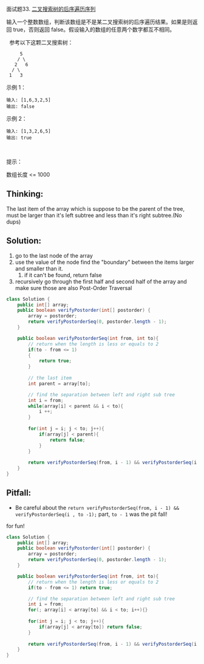 面试题33. [二叉搜索树的后序遍历序列](https://leetcode-cn.com/problems/er-cha-sou-suo-shu-de-hou-xu-bian-li-xu-lie-lcof/)

输入一个整数数组，判断该数组是不是某二叉搜索树的后序遍历结果。如果是则返回 true，否则返回 false。假设输入的数组的任意两个数字都互不相同。

 
参考以下这颗二叉搜索树：

```
     5
    / \
   2   6
  / \
 1   3
```
示例 1：

```
输入: [1,6,3,2,5]
输出: false
```
示例 2：

```
输入: [1,3,2,6,5]
输出: true
```
 

提示：

数组长度 <= 1000


## Thinking:

The last item of the array which is suppose to be the parent of the tree, must be larger than it's left subtree and less than it's right subtree.(No dups)

## Solution:

1. go to the last node of the array
2. use the value of the node find the "boundary" between the items larger and smaller than it. 
   1. if it can't be found, return false
3. recursively go through the first half and second half of the array and make sure those are also Post-Order Traversal

```java
class Solution {
    public int[] array; 
    public boolean verifyPostorder(int[] postorder) {
        array = postorder;
        return verifyPostorderSeq(0, postorder.length - 1);
    }

    public boolean verifyPostorderSeq(int from, int to){
        // return when the length is less or equals to 2
        if(to - from <= 1) 
        {
            return true;
        }
        
        // the last item
        int parent = array[to];

        // find the separation between left and right sub tree
        int i = from; 
        while(array[i] < parent && i < to){
            i ++;
        }
        
        for(int j = i; j < to; j++){
            if(array[j] < parent){
                return false;
            }
        }
        
        return verifyPostorderSeq(from, i - 1) && verifyPostorderSeq(i , to -1);
    }
}
```

## Pitfall:
- Be careful about the `return verifyPostorderSeq(from, i - 1) && verifyPostorderSeq(i , to -1);` part, `to - 1` was the pit fall!

for fun!
```java
class Solution {
    public int[] array; 
    public boolean verifyPostorder(int[] postorder) {
        array = postorder;
        return verifyPostorderSeq(0, postorder.length - 1);
    }

    public boolean verifyPostorderSeq(int from, int to){
        // return when the length is less or equals to 2
        if(to - from <= 1) return true;

        // find the separation between left and right sub tree
        int i = from; 
        for(; array[i] < array[to] && i < to; i++){}
        
        for(int j = i; j < to; j++){
            if(array[j] < array[to]) return false;
        }
        
        return verifyPostorderSeq(from, i - 1) && verifyPostorderSeq(i , to -1);
    }
}
```